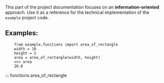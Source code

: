 This part of the project documentation focuses on
an **information-oriented** approach. Use it as a
reference for the technical implementation of the
`example` project code.

## Examples:
        from example.functions import area_of_rectangle
        width = 10
        height = 2
        area = area_of_rectangle(width, height)
        >>> area
        20.0

::: functions.area_of_rectangle